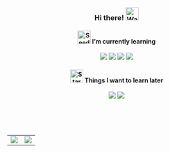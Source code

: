 <div align= "center">

### Hi there! <img src="https://raw.githubusercontent.com/Tarikul-Islam-Anik/Animated-Fluent-Emojis/master/Emojis/Hand%20gestures/Waving%20Hand%20Light%20Skin%20Tone.png" alt="Waving Hand Light Skin Tone" width="30" height="30"/> 

#### <img src="https://raw.githubusercontent.com/Tarikul-Islam-Anik/Animated-Fluent-Emojis/master/Emojis/Animals/Seedling.png" alt="Seedling" width="30" height="30"/> I’m currently learning

<img src="https://img.shields.io/badge/java-3a75b0?style=for-the-badge&logo=java&logoColor=white"/>
<img src="https://img.shields.io/badge/spring-6DB33F?style=for-the-badge&logo=spring&logoColor=white"/>
<img src="https://img.shields.io/badge/spring boot-6DB33F?style=for-the-badge&logo=spring boot&logoColor=white"/>
<img src="https://img.shields.io/badge/docker-2496ED?style=for-the-badge&logo=docker&logoColor=white"/>

#### <img src="https://raw.githubusercontent.com/Tarikul-Islam-Anik/Animated-Fluent-Emojis/master/Emojis/Travel%20and%20places/Star.png" alt="Star" width="30" height="30"/> Things I want to learn later

<img src="https://img.shields.io/badge/spring security-6DB33F?style=for-the-badge&logo=spring security&logoColor=white"/>
<img src="https://img.shields.io/badge/kubernetes-326CE5?style=for-the-badge&logo=kubernetes&logoColor=white"/>

<br><br><br>

<table>
    <tr>
      <td align="center" width="50%">
        <img src="https://github-readme-stats.vercel.app/api?username=jyuung&show_icons=true&theme=default&hide_border=true&rank_icon=github"/>
      </td>
      <td align="center" width="50%">
        <img src="https://github-readme-stats.vercel.app/api/top-langs/?username=jyuung&layout=donut&theme=default&hide_border=true"/>
      </td>
    </tr>
</table>

</div>

<!--출처: https://animated-fluent-emoji.vercel.app/->
